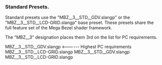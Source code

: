 ### **Standard Presets.**

Standard presets use the "MBZ__3__STD__GDV.slangp" or the "MBZ__3__STD__LCD-GRID.slangp" base preset. These presets share the full feature set of the Mega Bezel shader framework.

The "MBZ__3" designation places them 3rd on the list for PC requirements.

MBZ__3__STD__GDV.slangp <------ Highest PC requirements
MBZ__3__STD__LCD-GRID.slangp
MBZ__3__STD__GDV.slangp
MBZ__3__STD__LCD-GRID.slangp